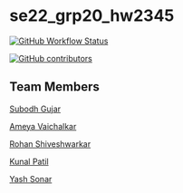 # se22_grp20_hw2345

<a href="https://github.com/subodh30/se22_grp20_hw2345/actions"><img alt="GitHub Workflow Status" src="https://img.shields.io/github/workflow/status/subodh30/se22_grp20_hw2345/Java"></a>

<a href = "https://github.com/subodh30/se22_grp20_hw2345/pulse"><img alt="GitHub contributors" src="https://img.shields.io/github/contributors/subodh30/se22_grp20_hw2345"></a>

## Team Members
[Subodh Gujar](https://github.com/subodh30)

[Ameya Vaichalkar](https://github.com/ameyagv)

[Rohan Shiveshwarkar](https://github.com/RoninS28)

[Kunal Patil](https://github.com/kunalpatil1810)

[Yash Sonar](https://github.com/Yash-567)

